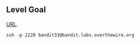 ## Level Goal

[URL](https://overthewire.org/wargames/bandit/bandit34.html).


```shell
ssh -p 2220 bandit33@bandit.labs.overthewire.org
```